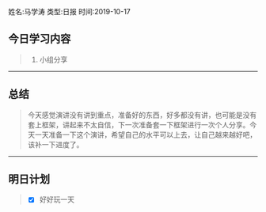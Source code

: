 姓名:马学涛
类型:日报
时间:2019-10-17

## 今日学习内容 ##
>1. 小组分享
* * *
## 总结 ##
>今天感觉演讲没有讲到重点，准备好的东西，好多都没有讲，也可能是没有套上框架，讲起来不太自信，下一次准备套一下框架进行一次个人分享。今天一天准备一下这个演讲，希望自己的水平可以上去，让自己越来越好吧，该补一下进度了。
* * *
## 明日计划 ##
> - [x] 好好玩一天
